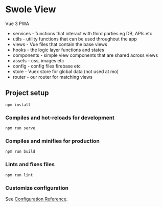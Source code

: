 # Swole View

Vue 3 PWA

- services - functions that interact with third parties eg DB, APIs etc
- utils - utility functions that can be used throughout the app
- views - Vue files that contain the base views
- hooks - the logic layer functions and states
- components - simple view components that are shared across views
- assets - css, images etc
- config - config files firebase etc
- store - Vuex store for global data (not used at mo)
- router - our router for matching views

## Project setup

```
npm install
```

### Compiles and hot-reloads for development

```
npm run serve
```

### Compiles and minifies for production

```
npm run build
```

### Lints and fixes files

```
npm run lint
```

### Customize configuration

See [Configuration Reference](https://cli.vuejs.org/config/).
